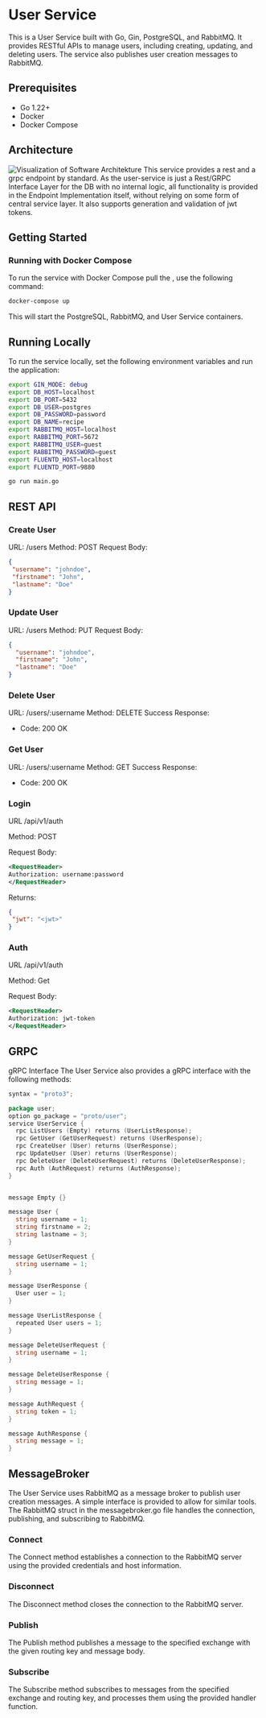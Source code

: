 # User Service

This is a User Service built with Go, Gin, PostgreSQL, and RabbitMQ. It provides RESTful APIs to manage users, including creating, updating, and deleting users. The service also publishes user creation messages to RabbitMQ.

## Prerequisites

- Go 1.22+
- Docker
- Docker Compose

## Architecture
![Visualization of Software Architekture](./media/User-Service.drawio.png)
This service provides a rest and a grpc endpoint by standard. As the user-service is just a Rest/GRPC Interface Layer for the DB with no internal logic, all functionality is provided in the Endpoint Implementation itself, without relying on some form of central service layer.
It also supports generation and validation of jwt tokens.

## Getting Started

### Running with Docker Compose

To run the service with Docker Compose pull the , use the following command:

```sh
docker-compose up 
```
This will start the PostgreSQL, RabbitMQ, and User Service containers.

## Running Locally
To run the service locally, set the following environment variables and run the application:

```sh
export GIN_MODE: debug
export DB_HOST=localhost
export DB_PORT=5432
export DB_USER=postgres
export DB_PASSWORD=password
export DB_NAME=recipe
export RABBITMQ_HOST=localhost
export RABBITMQ_PORT=5672
export RABBITMQ_USER=guest
export RABBITMQ_PASSWORD=guest
export FLUENTD_HOST=localhost
export FLUENTD_PORT=9880

go run main.go
```
## REST API
### Create User
URL: /users
Method: POST
Request Body:
 ```json
{
  "username": "johndoe",
  "firstname": "John",
  "lastname": "Doe"
}
```

### Update User
URL: /users
Method: PUT
Request Body:

```json
{
  "username": "johndoe",
  "firstname": "John",
  "lastname": "Doe"
}
```
### Delete User
URL: /users/:username
Method: DELETE
Success Response:
* Code: 200 OK

### Get User
URL: /users/:username
Method: GET
Success Response:
* Code: 200 OK

### Login
URL /api/v1/auth

Method: POST

Request Body:
 ```xml
 <RequestHeader>
 Authorization: username:password
 </RequestHeader>
```

Returns: 
```json
{
 "jwt": "<jwt>"
}
```

### Auth
URL /api/v1/auth

Method: Get

Request Body:
 ```xml
 <RequestHeader>
 Authorization: jwt-token
 </RequestHeader>
```

## GRPC

gRPC Interface
The User Service also provides a gRPC interface with the following methods:

```go
syntax = "proto3";

package user;
option go_package = "proto/user";
service UserService {
  rpc ListUsers (Empty) returns (UserListResponse);
  rpc GetUser (GetUserRequest) returns (UserResponse);
  rpc CreateUser (User) returns (UserResponse);
  rpc UpdateUser (User) returns (UserResponse);
  rpc DeleteUser (DeleteUserRequest) returns (DeleteUserResponse);
  rpc Auth (AuthRequest) returns (AuthResponse);
}


message Empty {}

message User {
  string username = 1;
  string firstname = 2;
  string lastname = 3;
}

message GetUserRequest {
  string username = 1;
}

message UserResponse {
  User user = 1;
}

message UserListResponse {
  repeated User users = 1;
}

message DeleteUserRequest {
  string username = 1;
}

message DeleteUserResponse {
  string message = 1;
}

message AuthRequest {
  string token = 1;
}

message AuthResponse {
  string message = 1;
}
```

## MessageBroker
The User Service uses RabbitMQ as a message broker to publish user creation messages. A simple interface is provided to allow for similar tools. The RabbitMQ struct in the messagebroker.go file handles the connection, publishing, and subscribing to RabbitMQ.

### Connect
The Connect method establishes a connection to the RabbitMQ server using the provided credentials and host information.

### Disconnect
The Disconnect method closes the connection to the RabbitMQ server.

### Publish
The Publish method publishes a message to the specified exchange with the given routing key and message body.

### Subscribe
The Subscribe method subscribes to messages from the specified exchange and routing key, and processes them using the provided handler function.

